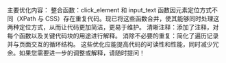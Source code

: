 主要优化内容：
整合函数：click_element 和 input_text 函数因元素定位方式不同（XPath 与 CSS）存在重复代码。现已将这些函数合并，使其能够同时处理这两种定位方式，从而让代码更加简洁，更易于维护。
清晰注释：添加了注释，对每个函数以及关键代码块的用途进行解释。
消除不必要的重复：简化了遍历记录并与页面交互的循环结构。
这些优化应能提高代码的可读性和性能，同时减少冗余。如果您需要进一步的调整或解释，请随时提问！